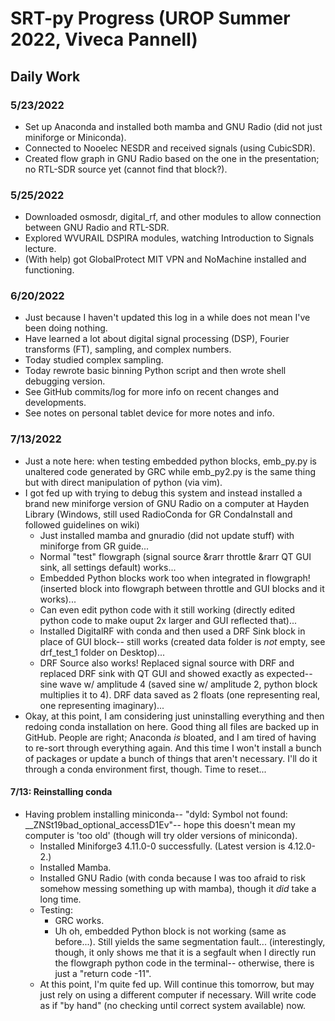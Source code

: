 # SRT-py Progress (UROP Summer 2022, Viveca Pannell)

## Daily Work

### 5/23/2022
- Set up Anaconda and installed both mamba and GNU Radio (did not just miniforge or Miniconda).
- Connected to Nooelec NESDR and received signals (using CubicSDR).
- Created flow graph in GNU Radio based on the one in the presentation; no RTL-SDR source yet (cannot find that block?).

### 5/25/2022
- Downloaded osmosdr, digital\_rf, and other modules to allow connection between GNU Radio and RTL-SDR.
- Explored WVURAIL DSPIRA modules, watching Introduction to Signals lecture.
- (With help) got GlobalProtect MIT VPN and NoMachine installed and functioning.

### 6/20/2022
- Just because I haven't updated this log in a while does not mean I've been doing nothing.
- Have learned a lot about digital signal processing (DSP), Fourier transforms (FT), sampling, and complex numbers.
- Today studied complex sampling.
- Today rewrote basic binning Python script and then wrote shell debugging version.
- See GitHub commits/log for more info on recent changes and developments.
- See notes on personal tablet device for more notes and info.

### 7/13/2022
- Just a note here: when testing embedded python blocks, emb\_py.py is unaltered code generated by GRC while emb\_py2.py is the same thing but with direct manipulation of python (via vim).
- I got fed up with trying to debug this system and instead installed a brand new miniforge version of GNU Radio on a computer at Hayden Library (Windows, still used RadioConda for GR CondaInstall and followed guidelines on wiki)
	- Just installed mamba and gnuradio (did not update stuff) with miniforge from GR guide...
	- Normal "test" flowgraph (signal source &rarr throttle &rarr QT GUI sink, all settings default) works...
	- Embedded Python blocks work too when integrated in flowgraph! (inserted block into flowgraph between throttle and GUI blocks and it works)...
	- Can even edit python code with it still working (directly edited python code to make ouput 2x larger and GUI reflected that)...
	- Installed DigitalRF with conda and then used a DRF Sink block in place of GUI block-- still works (created data folder is *not* empty, see drf\_test\_1 folder on Desktop)...
	- DRF Source also works! Replaced signal source with DRF and replaced DRF sink with QT GUI and showed exactly as expected-- sine wave w/ amplitude 4 (saved sine w/ amplitude 2, python block multiplies it to 4). DRF data saved as 2 floats (one representing real, one representing imaginary)...
- Okay, at this point, I am considering just uninstalling everything and then redoing conda installation on here. Good thing all files are backed up in GitHub. People are right; Anaconda *is* bloated, and I am tired of having to re-sort through everything again. And this time I won't install a bunch of packages or update a bunch of things that aren't necessary. I'll do it through a conda environment first, though.  Time to reset...
#### 7/13: Reinstalling conda
- Having problem installing miniconda-- "dyld: Symbol not found: \_\_ZNSt19bad\_optional\_accessD1Ev"-- hope this doesn't mean my computer is 'too old' (though will try older versions of miniconda).
	- Installed Miniforge3 4.11.0-0 successfully. (Latest version is 4.12.0-2.)
	- Installed Mamba.
	- Installed GNU Radio (with conda because I was too afraid to risk somehow messing something up with mamba), though it *did* take a long time.
	- Testing:
		- GRC works.
		- Uh oh, embedded Python block is not working (same as before...). Still yields the same segmentation fault... (interestingly, though, it only shows me that it is a segfault when I directly run the flowgraph python code in the terminal-- otherwise, there is just a "return code -11".
	- At this point, I'm quite fed up. Will continue this tomorrow, but may just rely on using a different computer if necessary. Will write code as if "by hand" (no checking until correct system available) now.
